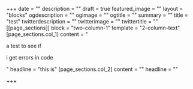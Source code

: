 +++
date = ""
description = ""
draft = true
featured_image = ""
layout = "blocks"
ogdescription = ""
ogimage = ""
ogtitle = ""
summary = ""
title = "test"
twitterdescription = ""
twitterimage = ""
twittertitle = ""
[[page_sections]]
block = "two-column-1"
template = "2-column-text"
[page_sections.col_1]
content = "<p>a test to see if </p><p>i get errors in code</p>"
headline = "this is"
[page_sections.col_2]
content = ""
headline = ""

+++
